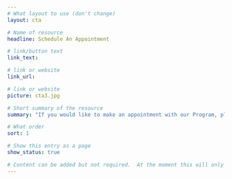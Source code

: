 ```yaml
---
# What layout to use (don't change)
layout: cta

# Name of resource
headline: Schedule An Appointment

# link/button text
link_text:

# link or website
link_url:

# link or website
picture: cta3.jpg

# Short summary of the resource
summary: "If you would like to make an appointment with our Program, please call Juliana Araujo at 617-355-2711."

# What order
sort: 1

# Show this entry as a page
show_status: true

# Content can be added but not required.  At the moment this will only show on the home page area.
---
```

